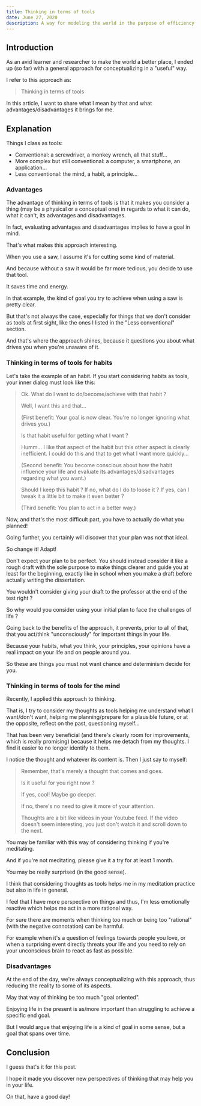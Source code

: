 ```yaml
---
title: Thinking in terms of tools
date: June 27, 2020
description: A way for modeling the world in the purpose of efficiency.
---
```


## Introduction

As an avid learner and researcher to make the world a better place, I ended up (so far) with a general approach for conceptualizing in a "useful" way.

I refer to this approach as:
> Thinking in terms of tools

In this article, I want to share what I mean by that and what advantages/disadvantages it brings for me.

## Explanation

Things I class as tools:
- Conventional: a screwdriver, a monkey wrench, all that stuff...
- More complex but still conventional: a computer, a smartphone, an application...
- Less conventional: the mind, a habit, a principle...

### Advantages

The advantage of thinking in terms of tools is that it makes you consider a thing (may be a physical or a conceptual one) in regards to what it can do, what it can't, its advantages and disadvantages.

In fact, evaluating advantages and disadvantages implies to have a goal in mind.

That's what makes this approach interesting.

When you use a saw, I assume it's for cutting some kind of material.

And because without a saw it would be far more tedious, you decide to use that tool.

It saves time and energy.

In that example, the kind of goal you try to achieve when using a saw is pretty clear.

But that's not always the case, especially for things that we don't consider as tools at first sight, like the ones I listed in the "Less conventional" section.

And that's where the approach shines, because it questions you about what drives you when you're unaware of it.

### Thinking in terms of tools for habits

Let's take the example of an habit. If you start considering habits as tools, your inner dialog must look like this:
> Ok. What do I want to do/become/achieve with that habit ?
>
> Well, I want this and that...
>
> (First benefit: Your goal is now clear. You're no longer ignoring what drives you.)
>
> Is that habit useful for getting what I want ?
>
> Humm... I like that aspect of the habit but this other aspect is clearly inefficient.
> I could do this and that to get what I want more quickly...
>
> (Second benefit: You become conscious about how the habit influence your life and evaluate its advantages/disadvantages regarding what you want.)
>
> Should I keep this habit ? If no, what do I do to loose it ? If yes, can I tweak it a little bit to make it even better ?
>
> (Third benefit: You plan to act in a better way.)

Now, and that's the most difficult part, you have to actually do what you planned!

Going further, you certainly will discover that your plan was not that ideal.

So change it! Adapt!

Don't expect your plan to be perfect. You should instead consider it like a rough draft with the sole purpose to make things clearer and guide you at least for the beginning, exactly like in school when you make a draft before actually writing the dissertation.

You wouldn't consider giving your draft to the professor at the end of the test right ?

So why would you consider using your initial plan to face the challenges of life ?

Going back to the benefits of the approach, it prevents, prior to all of that, that you act/think "unconsciously" for important things in your life.

Because your habits, what you think, your principles, your opinions have a real impact on your life and on people around you.

So these are things you must not want chance and determinism decide for you.

### Thinking in terms of tools for the mind

Recently, I applied this approach to thinking.

That is, I try to consider my thoughts as tools helping me understand what I want/don't want, helping me planning/prepare for a plausible future, or at the opposite, reflect on the past, questioning myself...

That has been very beneficial (and there's clearly room for improvements, which is really promising) because it helps me detach from my thoughts. I find it easier to no longer identify to them.

I notice the thought and whatever its content is. Then I just say to myself:
> Remember, that's merely a thought that comes and goes.
>
> Is it useful for you right now ?
>
> If yes, cool! Maybe go deeper.
>
> If no, there's no need to give it more of your attention.
>
> Thoughts are a bit like videos in your Youtube feed. If the video doesn't seem interesting, you just don't watch it and scroll down to the next.

You may be familiar with this way of considering thinking if you're meditating.

And if you're not meditating, please give it a try for at least 1 month.

You may be really surprised (in the good sense).

I think that considering thoughts as tools helps me in my meditation practice but also in life in general.

I feel that I have more perspective on things and thus, I'm less emotionally reactive which helps me act in a more rational way.

For sure there are moments when thinking too much or being too "rational" (with the negative connotation) can be harmful.

For example when it's a question of feelings towards people you love, or when a surprising event directly threats your life and you need to rely on your unconscious brain to react as fast as possible.

### Disadvantages

At the end of the day, we're always conceptualizing with this approach, thus reducing the reality to some of its aspects.

May that way of thinking be too much "goal oriented".

Enjoying life in the present is as/more important than struggling to achieve a specific end goal.

But I would argue that enjoying life is a kind of goal in some sense, but a goal that spans over time.

## Conclusion

I guess that's it for this post.

I hope it made you discover new perspectives of thinking that may help you in your life.

On that, have a good day!


